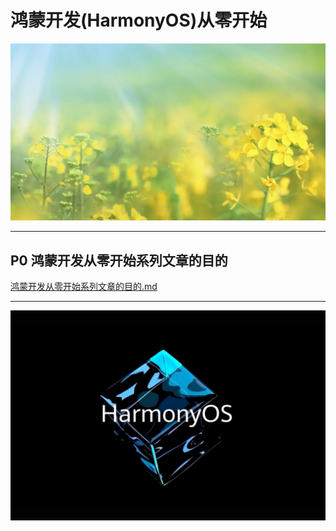 # 鸿蒙开发(HarmonyOS)从零开始


<img src="image/flower.png">


---

## P0 鸿蒙开发从零开始系列文章的目的

[鸿蒙开发从零开始系列文章的目的.md](./鸿蒙开发从零开始系列文章的目的/鸿蒙开发从零开始系列文章的目的.md)

---



<img src="image/harmony_os_002.png">